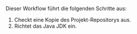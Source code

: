 Dieser Workflow führt die folgenden Schritte aus:

1. Checkt eine Kopie des Projekt-Repositorys aus.
1. Richtet das Java JDK ein.
